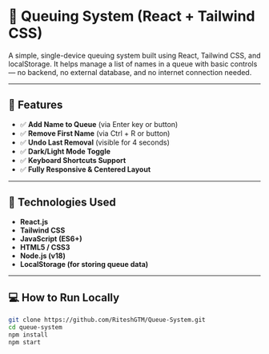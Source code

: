 # 🎯 Queuing System (React + Tailwind CSS)

A simple, single-device queuing system built using React, Tailwind CSS, and localStorage. It helps manage a list of names in a queue with basic controls — no backend, no external database, and no internet connection needed.

---

## 🔧 Features

- ✅ **Add Name to Queue** (via Enter key or button)
- ✅ **Remove First Name** (via Ctrl + R or button)
- ✅ **Undo Last Removal** (visible for 4 seconds)
- ✅ **Dark/Light Mode Toggle**
- ✅ **Keyboard Shortcuts Support**
- ✅ **Fully Responsive & Centered Layout**

---

## 🚀 Technologies Used

- **React.js**
- **Tailwind CSS**
- **JavaScript (ES6+)**
- **HTML5 / CSS3**
- **Node.js (v18)**
- **LocalStorage (for storing queue data)**

---

## 💻 How to Run Locally

```bash
git clone https://github.com/RiteshGTM/Queue-System.git
cd queue-system
npm install
npm start
